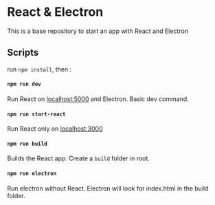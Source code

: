 # React & Electron

This is a base repository to start an app with React and Electron

## Scripts

run `npm install`, then :


#### `npm run dev`

Run React on [localhost:5000](http://localhost:3000/) and Electron. Basic dev command.

#### `npm run start-react`

Run React only on [localhost:3000](http://localhost:3000/)

#### `npm run build`

Builds the React app.
Create a `build` folder in root.

#### `npm run electron`

Run electron without React. Electron will look for index.html in the build folder.

